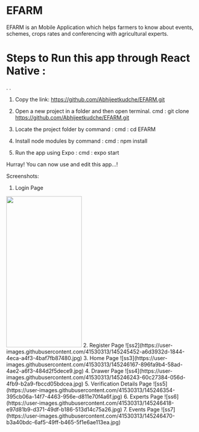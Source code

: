 # EFARM
EFARM is an Mobile Application which helps farmers to know about events, schemes, crops rates and conferencing with agricultural experts.

# Steps to Run this app through React Native :
.
.
1) Copy the link: 
  https://github.com/Abhijeetkudche/EFARM.git
 
2) Open a new project in a folder and then open terminal.
  cmd : git clone https://github.com/Abhijeetkudche/EFARM.git
 
3) Locate the project folder by command :
  cmd : cd EFARM
  
4) Install node modules by command : 
  cmd : npm install
 
5) Run the app using Expo : 
  cmd : expo start
 
Hurray! You can now use and edit this app...!

Screenshots:

1. Login Page
<img src="https://user-images.githubusercontent.com/41530313/145245196-b703c1b8-9396-4edb-a116-1bb87f1b5657.jpg" width=200 height="400"/>
2. Register Page
![ss2](https://user-images.githubusercontent.com/41530313/145245452-a6d3932d-1844-4eca-a4f3-4baf7fb87480.jpg)
3. Home Page
![ss3](https://user-images.githubusercontent.com/41530313/145246167-896fa9b4-58ad-4ae2-a6f3-484d2f5dece9.jpg)
4. Drawer Page
![ss4](https://user-images.githubusercontent.com/41530313/145246243-60c27384-056d-4fb9-b2a9-fbccd05bdcea.jpg)
5.  Verification Details Page
![ss5](https://user-images.githubusercontent.com/41530313/145246354-395cb06a-14f7-4463-956e-d811e70f4a6f.jpg)
6. Experts Page
![ss6](https://user-images.githubusercontent.com/41530313/145246418-e97d81b9-d371-49df-b186-513d14c75a26.jpg)
7. Events Page
![ss7](https://user-images.githubusercontent.com/41530313/145246470-b3a40bdc-6af5-49ff-b465-5f1e6ae113ea.jpg)

